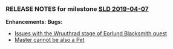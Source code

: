 ### RELEASE NOTES for milestone [SLD 2019-04-07](https://github.com/SkyrimLL/SDPlus/milestone/62?closed=1) 
**Enhancements:** 
**Bugs:** 
- [Issues with the Wruuthrad stage of Eorlund Blacksmith quest](https://github.com/SkyrimLL/SDPlus/issues/874)
- [Master cannot be also a Pet](https://github.com/SkyrimLL/SDPlus/issues/861)
